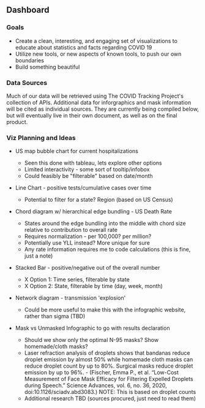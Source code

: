## Dashboard 
### Goals
* Create a clean, interesting, and engaging set of visualizations to educate about statistics and facts regarding COVID 19
* Utilize new tools, or new aspects of known tools, to push our own boundaries
* Build something beautiful

### Data Sources
Much of our data will be retrieved using The COVID Tracking Project's collection of APIs. Additional data for inforgraphics and mask information will be cited as individual sources. They are currently being compiled below, but will eventually live in their own document, as well as on the final product. 

### Viz Planning and Ideas
* US map bubble chart for current hospitalizations
    * Seen this done with tableau, lets explore other options
    * Limited interactivity - some sort of tooltip/infobox 
    * Could feasibly be "filterable" based on date/month

* Line Chart - positive tests/cumulative cases over time
    * Potential to filter for a state? Region (based on US Census)

* Chord diagram w/ hierarchical edge bundling - US Death Rate
    * States around the edge bundling into the middle with chord size relative to contribution to overall rate
    * Requires normalization - per 100,000? per million?
    * Potentially use YLL instead? More unique for sure 
    * Any rate information requires me to code calculations (this is fine, just a note)

* Stacked Bar - positive/negative out of the overall number
    * X Option 1: Time series, filterable by state
    * X Option 2: State, filterable by time (day, week, month)

* Network diagram - transmission 'explosion'
    * Could be more useful to make this with the infographic website, rather than sigma (TBD)

* Mask vs Unmasked Infographic to go with results declaration 
    * Should we show only the optimal N-95 masks? Show homemade/cloth masks?
    * Laser refraction analysis of droplets shows that bandanas reduce droplet emission by almost 50% while homemade cloth masks can reduce droplet count by up to 80%. Surgical masks reduce droplet emission by up to 96%. - (Fischer, Emma P., et al. “Low-Cost Measurement of Face Mask Efficacy for Filtering Expelled Droplets during Speech.” Science Advances, vol. 6, no. 36, 2020, doi:10.1126/sciadv.abd3083.) NOTE: This is based on droplet counts
    * Additional research TBD (sources procured, just need to read them)